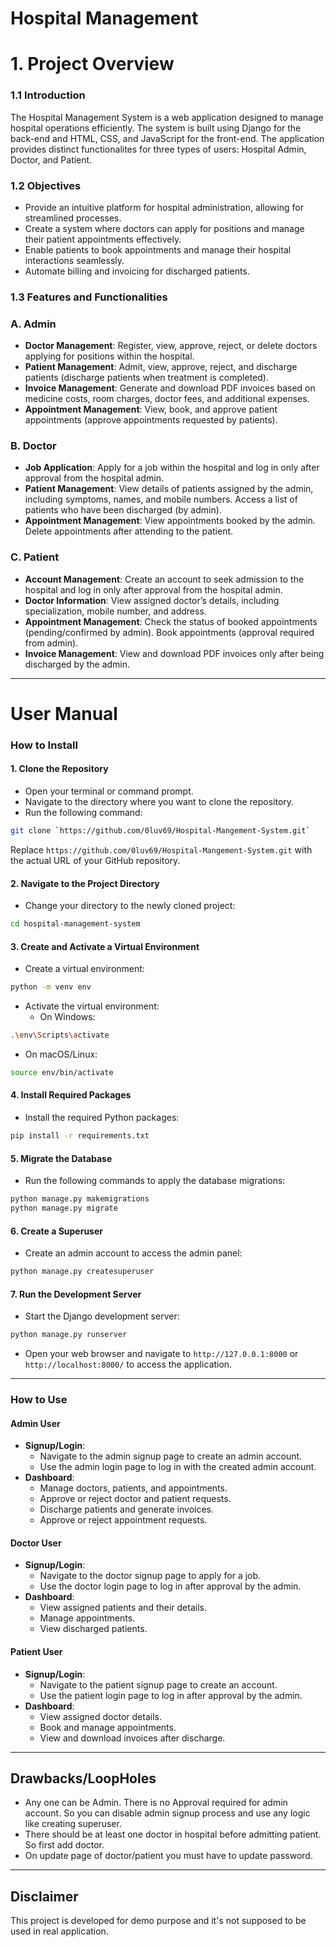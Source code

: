 # Hospital Management

**1. Project Overview**
===================

### 1.1 Introduction

The Hospital Management System is a web application designed to manage hospital operations efficiently. The system is built using Django for the back-end and HTML, CSS, and JavaScript for the front-end. The application provides distinct functionalites for three types of users: Hospital Admin, Doctor, and Patient.

### 1.2 Objectives

* Provide an intuitive platform for hospital administration, allowing for streamlined processes.
* Create a system where doctors can apply for positions and manage their patient appointments effectively.
* Enable patients to book appointments and manage their hospital interactions seamlessly.
* Automate billing and invoicing for discharged patients.

### 1.3 Features and Functionalities

### A. Admin

* **Doctor Management**: Register, view, approve, reject, or delete doctors applying for positions within the hospital.
* **Patient Management**: Admit, view, approve, reject, and discharge patients (discharge patients when treatment is completed).
* **Invoice Management**: Generate and download PDF invoices based on medicine costs, room charges, doctor fees, and additional expenses.
* **Appointment Management**: View, book, and approve patient appointments (approve appointments requested by patients).

### B. Doctor

* **Job Application**: Apply for a job within the hospital and log in only after approval from the hospital admin.
* **Patient Management**: View details of patients assigned by the admin, including symptoms, names, and mobile numbers. Access a list of patients who have been discharged (by admin).
* **Appointment Management**: View appointments booked by the admin. Delete appointments after attending to the patient.

### C. Patient

* **Account Management**: Create an account to seek admission to the hospital and log in only after approval from the hospital admin.
* **Doctor Information**: View assigned doctor’s details, including specialization, mobile number, and address.
* **Appointment Management**: Check the status of booked appointments (pending/confirmed by admin). Book appointments (approval required from admin).
* **Invoice Management**: View and download PDF invoices only after being discharged by the admin.

---

**User Manual**
===========

### How to Install

#### 1. Clone the Repository

* Open your terminal or command prompt.
* Navigate to the directory where you want to clone the repository.
* Run the following command:

```bash
git clone `https://github.com/0luv69/Hospital-Mangement-System.git`
```

Replace `https://github.com/0luv69/Hospital-Mangement-System.git` with the actual URL of your GitHub repository.

#### 2. Navigate to the Project Directory

* Change your directory to the newly cloned project:

```bash
cd hospital-management-system
```

#### 3. Create and Activate a Virtual Environment

* Create a virtual environment:

```bash
python -m venv env
```

* Activate the virtual environment:
  + On Windows:

```bash
.\env\Scripts\activate
```

  + On macOS/Linux:

```bash
source env/bin/activate
```

#### 4. Install Required Packages

* Install the required Python packages:

```bash
pip install -r requirements.txt
```

#### 5. Migrate the Database

* Run the following commands to apply the database migrations:

```bash
python manage.py makemigrations
python manage.py migrate
```

#### 6. Create a Superuser

* Create an admin account to access the admin panel:

```bash
python manage.py createsuperuser
```

#### 7. Run the Development Server

* Start the Django development server:

```bash
python manage.py runserver
```

* Open your web browser and navigate to `http://127.0.0.1:8000` or `http://localhost:8000/` to access the application.

---

### How to Use

#### Admin User

* **Signup/Login**:
  + Navigate to the admin signup page to create an admin account.
  + Use the admin login page to log in with the created admin account.
* **Dashboard**:
  + Manage doctors, patients, and appointments.
  + Approve or reject doctor and patient requests.
  + Discharge patients and generate invoices.
  + Approve or reject appointment requests.

#### Doctor User

* **Signup/Login**:
  + Navigate to the doctor signup page to apply for a job.
  + Use the doctor login page to log in after approval by the admin.
* **Dashboard**:
  + View assigned patients and their details.
  + Manage appointments.
  + View discharged patients.

#### Patient User

* **Signup/Login**:
  + Navigate to the patient signup page to create an account.
  + Use the patient login page to log in after approval by the admin.
* **Dashboard**:
  + View assigned doctor details.
  + Book and manage appointments.
  + View and download invoices after discharge.

---

## Drawbacks/LoopHoles

- Any one can be Admin. There is no Approval required for admin account. So you can disable admin signup process and use any logic like creating superuser.
- There should be at least one doctor in hospital before admitting patient. So first add doctor.
- On update page of doctor/patient you must have to update password.

---

## Disclaimer

This project is developed for demo purpose and it's not supposed to be used in real application.
